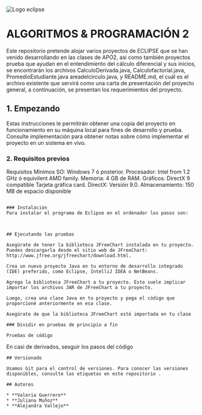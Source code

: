  ![Logo eclipse](https://upload.wikimedia.org/wikipedia/commons/thumb/d/d0/Eclipse-Luna-Logo.svg/2560px-Eclipse-Luna-Logo.svg.png)

# ALGORITMOS & PROGRAMACIÓN 2
Este repositorio pretende alojar varios proyectos de ECLIPSE que se han venido desarrollando en las clases de APO2, asi como también proyectos prueba que ayudan en el entendimiento del cálculo diferencial y sus inicios, se encontrarán los archivos CalculoDerivada.java, Calculofactorial.java, PromedioEstudiante.java areadelcirculo.java, y README.md, el cuál es el archivo existente que servirá como una carta de presentación del proyecto general, a continuación, se presentan los requerimientos del proyecto.

## 1. Empezando

Estas instrucciones le permitirán obtener una copia del proyecto en funcionamiento en su máquina local para fines de desarrollo y prueba. Consulte implementación para obtener notas sobre cómo implementar el proyecto en un sistema en vivo.

### 2. Requisitos previos

Requisitos Mínimos
SO: Windows 7 ó posterior.
Procesador: Intel from 1.2 GHz ó equivilent AMD family.
Memoria: 4 GB de RAM.
Gráficos: DirectX 9 compatible Tarjeta gráfica card.
DirectX: Versión 9.0.
Almacenamiento: 150 MB de espacio disponible
```

### Instalación
Para instalar el programa de Eclipse en el ordenador los pasos son:



## Ejecutando las pruebas

Asegúrate de tener la biblioteca JFreeChart instalada en tu proyecto. Puedes descargarla desde el sitio web de JFreeChart: http://www.jfree.org/jfreechart/download.html.

Crea un nuevo proyecto Java en tu entorno de desarrollo integrado (IDE) preferido, como Eclipse, IntelliJ IDEA o NetBeans.

Agrega la biblioteca JFreeChart a tu proyecto. Esto suele implicar importar los archivos JAR de JFreeChart a tu proyecto.

Luego, crea una clase Java en tu proyecto y pega el código que proporcioné anteriormente en esa clase.

Asegúrate de que la biblioteca JFreeChart esté importada en tu clase

### Dividir en pruebas de principio a fin

Pruebas de código

```
En casi de derivados, sesguir los pasos del código
```
## Versionado

Usamos Git para el control de versiones. Para conocer las versiones disponibles, consulte las etiquetas en este repositorio .

## Autores

* **Valeria Guerrero**
* **Juliana Muñoz**
* **Alejandra Vallejo** 